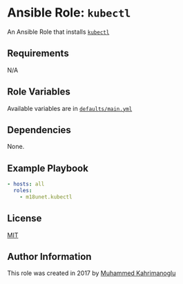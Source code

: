 # Ansible Role: `kubectl`

An Ansible Role that installs [`kubectl`](https://github.com/kubernetes/kubectl)

## Requirements

N/A

## Role Variables

Available variables are in [`defaults/main.yml`](defaults/main.yml)

## Dependencies

None.

## Example Playbook

```yaml
- hosts: all
  roles:
    - m18unet.kubectl
```

## License

[MIT](LICENSE)

## Author Information

This role was created in 2017 by [Muhammed Kahrimanoglu](https://www.m18u.net)
